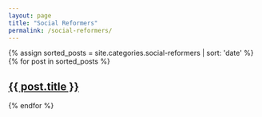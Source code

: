 ```yaml
---
layout: page
title: "Social Reformers"
permalink: /social-reformers/
---
```

{% assign sorted_posts = site.categories.social-reformers | sort: 'date' %}
{% for post in sorted_posts %}
<h2><a href="{{ post.url }}">{{ post.title }}</a></h2>
{% endfor %}
